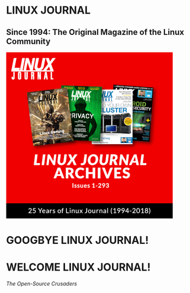 # LINUX JOURNAL
## Since 1994: The Original Magazine of the Linux Community
![LINUX JOURNAL Since 1994: The Original Magazine of the Linux Community - ARCHIVE](https://raw.githubusercontent.com/acastroy/linuxjournal/master/Publications/1994-2018/images/CD_Index.png)

# GOOGBYE LINUX JOURNAL!
# WELCOME LINUX JOURNAL!
_The Open-Source Crusaders_
